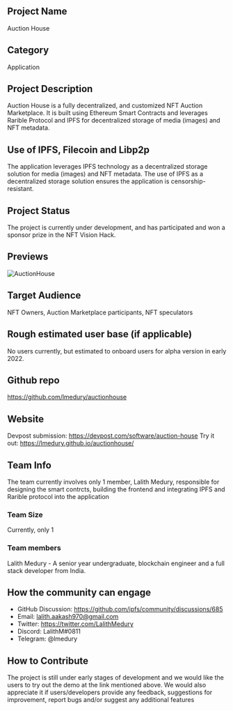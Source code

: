 ## Project Name 
Auction House
## Category 
Application

## Project Description
Auction House is a fully decentralized, and customized NFT Auction Marketplace. It is built using Ethereum Smart Contracts and leverages Rarible Protocol and IPFS for decentralized storage of media (images) and NFT metadata. 

## Use of IPFS, Filecoin and Libp2p
The application leverages IPFS technology as a decentralized storage solution for media (images) and NFT metadata. The use of IPFS as a decentralized storage solution ensures the application is censorship-resistant. 

## Project Status
The project is currently under development, and has participated and won a sponsor prize in the NFT Vision Hack. 

## Previews
![AuctionHouse](https://drive.google.com/uc?export=view&id=1hkUd6xv2aALlbtXtd2OZjCMA-z0X9tqf)

## Target Audience
NFT Owners, Auction Marketplace participants, NFT speculators

## Rough estimated user base (if applicable)
No users currently, but estimated to onboard users for alpha version in early 2022.

## Github repo
<!--Attach a link to your GitHub repo - open source is required - please make sure your repo has a license file and is licensed using MIT open source license! -->
https://github.com/lmedury/auctionhouse

## Website
<!--Link your website if available-->

Devpost submission: https://devpost.com/software/auction-house
Try it out: https://lmedury.github.io/auctionhouse/
<!--If you're applying for a Next Step grant, add the URL to your hackathon submission here also-->


## Team Info
<!-- Introduce your amazing team - how many team members are working on this project and who are they?-->
The team currently involves only 1 member, Lalith Medury, responsible for designing the smart contrcts, building the frontend and integrating IPFS and Rarible protocol into the application

### Team Size  
Currently, only 1

### Team members  
Lalith Medury - A senior year undergraduate, blockchain engineer and a full stack developer from India.

## How the community can engage
* GitHub Discussion: https://github.com/ipfs/community/discussions/685
* Email:  lalith.aakash970@gmail.com
* Twitter:  https://twitter.com/LalithMedury
* Discord:  LalithM#0811
* Telegram:  @lmedury

## How to Contribute
The project is still under early stages of development and we would like the users to try out the demo at the link mentioned above.
We would also appreciate it if users/developers provide any feedback, suggestions for improvement, report bugs and/or suggest any additional features